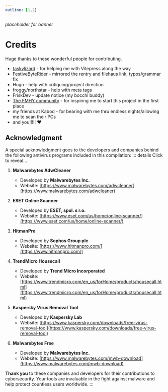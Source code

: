 ```yaml
---
outline: [1,2]
---
```

*placeholder for banner*

# Credits

Huge thanks to these wonderful people for contributing.
- [taskylizard](https://github.com/taskylizard) - for helping me with Vitepress along the way
- FestiveByteRider - mirrored the rentry and filehaus link, typos/grammar fix
- Hugo - help with critiquing/project direction
- froggy/northstar - help with meta tags
- FriskDev - update notice (my bocchi buddy)
- [The FMHY community](https://discord.gg/5W9QJKuPkD) - for inspiring me to start this project in the first place
- my friends at Kabod - for bearing with me thru endless nights/allowing me to scan their PCs
- and you!!!!! ❤

## Acknowledgment
A special acknowledgment goes to the developers and companies behind the following antivirus programs included in this compilation:
::: details Click to reveal...
1. **Malwarebytes AdwCleaner**
   - Developed by **Malwarebytes Inc.**
   - Website: [https://www.malwarebytes.com/adwcleaner](https://www.malwarebytes.com/adwcleaner)

2. **ESET Online Scanner**
   - Developed by **ESET, spol. s r.o.**
   - Website: [https://www.eset.com/us/home/online-scanner/](https://www.eset.com/us/home/online-scanner/)

3. **HitmanPro**
   - Developed by **Sophos Group plc**
   - Website: [https://www.hitmanpro.com/](https://www.hitmanpro.com/)

4. **TrendMicro Housecall**
   - Developed by **Trend Micro Incorporated**
   - Website: [https://www.trendmicro.com/en_us/forHome/products/housecall.html](https://www.trendmicro.com/en_us/forHome/products/housecall.html)

5. **Kaspersky Virus Removal Tool**
   - Developed by **Kaspersky Lab**
   - Website: [https://www.kaspersky.com/downloads/free-virus-removal-tool](https://www.kaspersky.com/downloads/free-virus-removal-tool)

6. **Malwarebytes Free**
   - Developed by **Malwarebytes Inc.**
   - Website: [https://www.malwarebytes.com/mwb-download](https://www.malwarebytes.com/mwb-download)

**Thank you** to these companies and developers for their contributions to cybersecurity. Your tools are invaluable in the fight against malware and help protect countless users worldwide.
:::